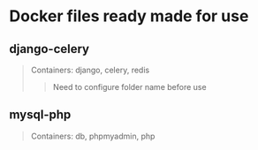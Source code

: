 # Docker files ready made for use

## django-celery
> Containers: django, celery, redis
>> Need to configure folder name before use

## mysql-php
> Containers: db, phpmyadmin, php